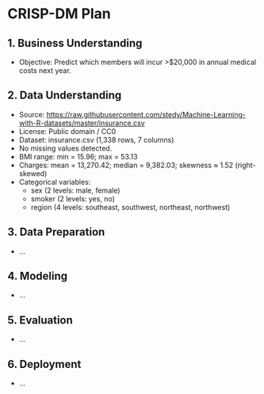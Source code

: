 # CRISP-DM Plan

## 1. Business Understanding
- Objective: Predict which members will incur >$20,000 in annual medical costs next year.

## 2. Data Understanding
- Source: https://raw.githubusercontent.com/stedy/Machine-Learning-with-R-datasets/master/insurance.csv
- License: Public domain / CC0
- Dataset: insurance.csv (1,338 rows, 7 columns)
- No missing values detected.
- BMI range: min = 15.96; max = 53.13
- Charges: mean = 13,270.42; median = 9,382.03; skewness ≈ 1.52 (right-skewed)
- Categorical variables:
  - sex (2 levels: male, female)
  - smoker (2 levels: yes, no)
  - region (4 levels: southeast, southwest, northeast, northwest)

## 3. Data Preparation
- …

## 4. Modeling
- …

## 5. Evaluation
- …

## 6. Deployment
- …
